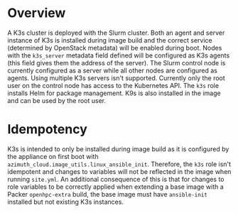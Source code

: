 # Overview
A K3s cluster is deployed with the Slurm cluster. Both an agent and server instance of K3s is installed during image build and the correct service (determined by OpenStack metadata) will be 
enabled during boot. Nodes with the `k3s_server` metadata field defined will be configured as K3s agents (this field gives them the address of the server). The Slurm control node is currently configured as a server while all other nodes are configured as agents. Using multiple K3s servers isn't supported. Currently only the root user on the control node has 
access to the Kubernetes API. The `k3s` role installs Helm for package management. K9s is also installed in the image and can be used by the root user.

# Idempotency
K3s is intended to only be installed during image build as it is configured by the appliance on first boot with `azimuth_cloud.image_utils.linux_ansible_init`. Therefore, the `k3s` role isn't
idempotent and changes to variables will not be reflected in the image when running `site.yml`. An additional consequence of this is that for changes to role variables to be correctly applied when extending a base image with a Packer `openhpc-extra` build, the base image must have `ansible-init` installed but not existing K3s instances.
